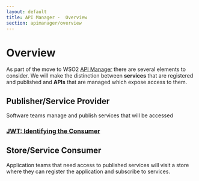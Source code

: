 ```yaml
---
layout: default
title: API Manager -  Overview
section: apimanager/overview
---
```

  

# Overview
As part of the move to WSO2 [API Manager](http://wso2.com/products/api-manager/) there are several elements to consider. We will make the distinction between **services** that are registered and published and **APIs** that are managed which expose access to them. 

## Publisher/Service Provider

Software teams manage and publish services that will be accessed  

### [JWT: Identifying the Consumer](jwt)

## Store/Service Consumer

Application teams that need access to published services will visit a store where they can register the application and subscribe to services.
